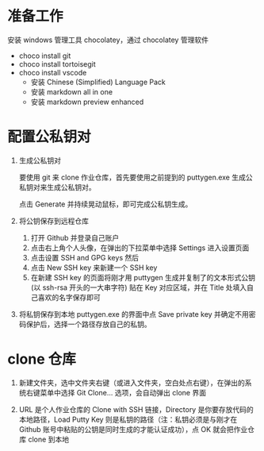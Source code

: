 # 准备工作

安装 windows 管理工具 chocolatey，通过 chocolatey 管理软件

-   choco install git
-   choco install tortoisegit
-   choco install vscode
    -   安装 Chinese (Simplified) Language Pack 
    -   安装 markdown all in one
    -   安装 markdown preview enhanced

# 配置公私钥对

1. 生成公私钥对
   
   要使用 git 来 clone 作业仓库，首先要使用之前提到的 puttygen.exe 生成公私钥对来生成公私钥对。
   
   点击 Generate 并持续晃动鼠标，即可完成公私钥生成。

2. 将公钥保存到远程仓库
   
   1. 打开 Github 并登录自己账户
   2. 点击右上角个人头像，在弹出的下拉菜单中选择 Settings 进入设置页面
   3. 点击设置 SSH and GPG keys 然后
   4. 点击 New SSH key 来新建一个 SSH key
   5. 在新建 SSH key 的页面将刚才用 puttygen 生成并复制了的文本形式公钥 (以 ssh-rsa 开头的一大串字符) 贴在 Key 对应区域，并在 Title 处填入自己喜欢的名字保存即可

3. 将私钥保存到本地
   puttygen.exe 的界面中点 Save private key 并确定不用密码保护后，选择一个路径存放自己的私钥。

# clone 仓库

1. 新建文件夹，选中文件夹右键（或进入文件夹，空白处点右键），在弹出的系统右键菜单中选择 Git Clone... 选项，会自动弹出 clone 界面
   
2. URL 是个人作业仓库的 Clone with SSH 链接，Directory 是你要存放代码的本地路径，Load Putty Key 则是私钥的路径（注：私钥必须是与刚才在 Github 账号中粘贴的公钥是同时生成的才能认证成功），点 OK 就会把作业仓库 clone 到本地





